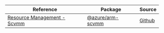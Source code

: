 | Reference | Package | Source |
|---|---|---|
|[Resource Management - Scvmm](arm-scvmm-readme.md)|[@azure/arm-scvmm](https://www.npmjs.com/package/@azure/arm-scvmm)|[Github](https://github.com/Azure/azure-sdk-for-js/blob/main/sdk/scvmm/arm-scvmm)|
